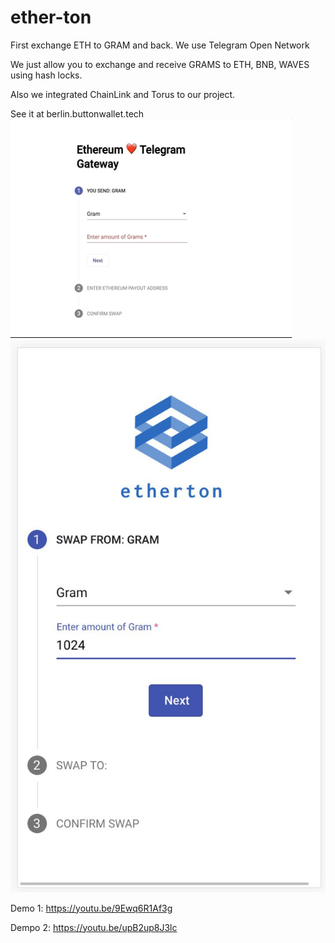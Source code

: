 # ether-ton
First exchange ETH to GRAM and back. We use Telegram Open Network 

We just allow you to exchange and receive GRAMS to ETH, BNB, WAVES using hash locks.

Also we integrated ChainLink and Torus to our project.

See it at berlin.buttonwallet.tech
<img src="https://github.com/button-tech/gram-eth/blob/master/docs/torus.gif?raw=true" alt="" data-canonical-src="https://github.com/button-tech/gram-eth/blob/master/docs/torus.gif?raw=true" width="450" height="350" />
<img src="https://github.com/button-tech/gram-eth/blob/master/img/amount.jpg" alt="" data-canonical-src="https://github.com/button-tech/gram-eth/blob/master/img/amount.jpg" />

Demo 1:
 https://youtu.be/9Ewq6R1Af3g

Dempo 2:
https://youtu.be/upB2up8J3lc
